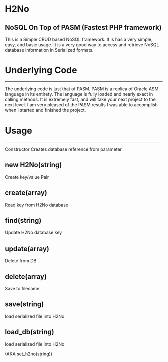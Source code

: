 # H2No
NoSQL On Top of PASM (Fastest PHP framework)
---------------
This is a Simple CRUD based NoSQL framework.
It is has a very simple, easy, and basic usage.
It is a very good way to access and retrieve NoSQL database
information in Serialized formats.

# Underlying Code
---------------
The underlying code is just that of PASM. PASM
is a replica of Oracle ASM language in its entirety.
The language is fully loaded and nearly exact in
calling methods. It is extremely fast, and will
take your next project to the next level.
I am very pleased of the PASM results I was able to
accomplish when I started and finished the project.

# Usage
--------------
Constructor
Creates database reference from parameter

new H2No(string)
--------------
Create key/value Pair

create(array)
--------------
Read key from H2No database

find(string)
-------------
Update H2No database key

update(array)
-------------
Delete from DB

delete(array)
-------------
Save to filename

save(string)
-------------
load serialized file into H2No

load_db(string)
-------------
load serialized file into H2No

(AKA set_h2no(string))
